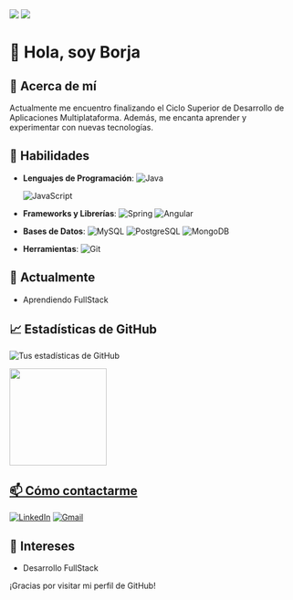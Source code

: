 <div> 
  <a href="https://www.linkedin.com/in/borja-valcarcel" target="_blank"><img src="https://img.shields.io/badge/-LinkedIn-%230077B5?style=for-the-badge&logo=linkedin&logoColor=white" target="_blank"></a> 
  <a href = "mailto: guess1bot1@gmail.com"><img src="https://img.shields.io/badge/-Gmail-%23333?style=for-the-badge&logo=gmail&logoColor=white" target="_blank"></a>
</div>

# 👋 Hola, soy Borja
 
## 💭 Acerca de mí
 
Actualmente me encuentro finalizando el Ciclo Superior de Desarrollo de Aplicaciones Multiplataforma. Además, me encanta aprender y experimentar con nuevas tecnologías.
 
## 🚀 Habilidades
 
- **Lenguajes de Programación**:
  ![Java](https://img.shields.io/badge/Java-ED8B00?style=for-the-badge&logo=java&logoColor=white)
 
  ![JavaScript](https://img.shields.io/badge/JavaScript-323330?style=for-the-badge&logo=javascript&logoColor=F7DF1E)
- **Frameworks y Librerías**:
  ![Spring](https://img.shields.io/badge/Spring-6DB33F?style=for-the-badge&logo=spring&logoColor=white)
  ![Angular](https://img.shields.io/badge/Angular-DD0031?style=for-the-badge&logo=angular&logoColor=white)
- **Bases de Datos**:
  ![MySQL](https://img.shields.io/badge/MySQL-4479A1?style=for-the-badge&logo=mysql&logoColor=white)
  ![PostgreSQL](https://img.shields.io/badge/PostgreSQL-316192?style=for-the-badge&logo=postgresql&logoColor=white)
  ![MongoDB](https://img.shields.io/badge/MongoDB-4EA94B?style=for-the-badge&logo=mongodb&logoColor=white)
- **Herramientas**:
  ![Git](https://img.shields.io/badge/Git-F05032?style=for-the-badge&logo=git&logoColor=white)
 
## 🌱 Actualmente
 
- Aprendiendo FullStack
 
## 📈 Estadísticas de GitHub
 
![Tus estadísticas de GitHub](https://github-readme-stats.vercel.app/api?username=smartriob1&show_icons=true&theme=radical)
 <div>
  <a href="https://github.com/borja-garcia-valcarcel">
   <img align="center" height="170" src="https://github-readme-stats.vercel.app/api/top-langs/?username=borja-garcia-valcarcel&layout=compact&langs_count=16&theme=dracula"/>
  
</div>
 
## 📫 Cómo contactarme
 
[![LinkedIn](https://img.shields.io/badge/LinkedIn-blue?style=flat&logo=linkedin&label=LinkedIn)](https://www.linkedin.com/in/borja-garcia-valcarcel)
[![Gmail](https://upload.wikimedia.org/wikipedia/commons/4/4e/Gmail_Icon.png)](mailto:guess1bot1@gmail.com)

 
## 🎨 Intereses
 
- Desarrollo FullStack
 
¡Gracias por visitar mi perfil de GitHub!


<!---
borja-garcia-valcarcel/borja-garcia-valcarcel is a ✨ special ✨ repository because its `README.md` (this file) appears on your GitHub profile.
You can click the Preview link to take a look at your changes.
--->
